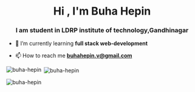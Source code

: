 <h1 align="center">Hi , I'm Buha Hepin</h1>
<h3 align="center">I am student in LDRP institute of technology,Gandhinagar</h3>

- 🌱 I’m currently learning **full stack web-development**

- 📫 How to reach me **buhahepin.v@gmail.com**


<p><img align="left" src="https://github-readme-stats.vercel.app/api/top-langs?username=buha-hepin&show_icons=true&locale=en&layout=compact" alt="buha-hepin" /></p>

<p>&nbsp;<img align="center" src="https://github-readme-stats.vercel.app/api?username=buha-hepin&show_icons=true&locale=en" alt="buha-hepin" /></p>

<p><img align="center" src="https://github-readme-streak-stats.herokuapp.com/?user=buha-hepin&" alt="buha-hepin" /></p>
